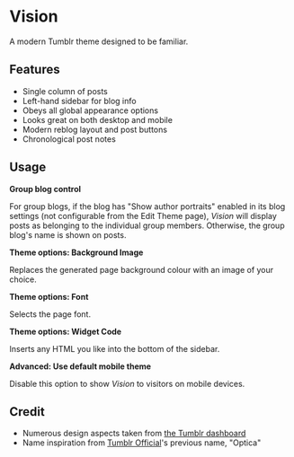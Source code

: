 # Vision
A modern Tumblr theme designed to be familiar.

## Features

- Single column of posts
- Left-hand sidebar for blog info
- Obeys all global appearance options
- Looks great on both desktop and mobile
- Modern reblog layout and post buttons
- Chronological post notes

## Usage

**Group blog control**

For group blogs, if the blog has "Show author portraits" enabled in its blog settings (not configurable from the Edit Theme page), _Vision_ will display posts as belonging to the individual group members. Otherwise, the group blog's name is shown on posts.

**Theme options: Background Image**

Replaces the generated page background colour with an image of your choice.

**Theme options: Font**

Selects the page font.

**Theme options: Widget Code**

Inserts any HTML you like into the bottom of the sidebar.

**Advanced: Use default mobile theme**

Disable this option to show _Vision_ to visitors on mobile devices.

## Credit

- Numerous design aspects taken from [the Tumblr dashboard](https://www.tumblr.com/dashboard)
- Name inspiration from [Tumblr Official](https://www.tumblr.com/theme/37310)'s previous name, "Optica"
